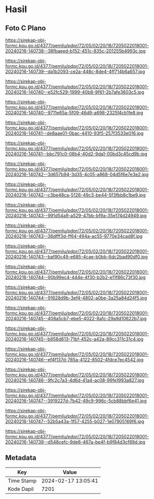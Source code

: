 # Hasil

## Foto C Plano

https://sirekap-obj-formc.kpu.go.id/4377/pemilu/pdpr/72/05/02/20/18/7205022018001-20240216-140738--38fbaeed-b152-451c-835c-201255b4993c.jpg

https://sirekap-obj-formc.kpu.go.id/4377/pemilu/pdpr/72/05/02/20/18/7205022018001-20240216-140739--da1b2093-ce2a-448c-8de4-4ff714b6a657.jpg

https://sirekap-obj-formc.kpu.go.id/4377/pemilu/pdpr/72/05/02/20/18/7205022018001-20240216-140740--e52fc529-1999-40b8-9f61-2b7afe3603c5.jpg

https://sirekap-obj-formc.kpu.go.id/4377/pemilu/pdpr/72/05/02/20/18/7205022018001-20240216-140740--9711e65a-5f09-46d9-a698-2325f4cb1fe8.jpg

https://sirekap-obj-formc.kpu.go.id/4377/pemilu/pdpr/72/05/02/20/18/7205022018001-20240216-140741--de8aae01-0bac-4410-93f5-257f3533e016.jpg

https://sirekap-obj-formc.kpu.go.id/4377/pemilu/pdpr/72/05/02/20/18/7205022018001-20240216-140741--bbc791c0-08b4-40d2-9da1-00bd3c45cd9b.jpg

https://sirekap-obj-formc.kpu.go.id/4377/pemilu/pdpr/72/05/02/20/18/7205022018001-20240216-140742--3d657b94-3d35-4c05-a868-04d5f6e7e3e2.jpg

https://sirekap-obj-formc.kpu.go.id/4377/pemilu/pdpr/72/05/02/20/18/7205022018001-20240216-140742--c3be48ca-5126-49c3-be44-5f3fbb8c1be9.jpg

https://sirekap-obj-formc.kpu.go.id/4377/pemilu/pdpr/72/05/02/20/18/7205022018001-20240216-140743--991d54a9-a529-47bb-bf9a-35e174d24949.jpg

https://sirekap-obj-formc.kpu.go.id/4377/pemilu/pdpr/72/05/02/20/18/7205022018001-20240216-140743--36dfff3d-ff64-494a-ac55-9770e34cad8f.jpg

https://sirekap-obj-formc.kpu.go.id/4377/pemilu/pdpr/72/05/02/20/18/7205022018001-20240216-140743--baf90c49-e685-4cae-b0bb-6dc2bad90df0.jpg

https://sirekap-obj-formc.kpu.go.id/4377/pemilu/pdpr/72/05/02/20/18/7205022018001-20240216-140744--90b99ec4-444e-4f30-b2b2-e11f86c73f30.jpg

https://sirekap-obj-formc.kpu.go.id/4377/pemilu/pdpr/72/05/02/20/18/7205022018001-20240216-140744--91628d9b-3ef4-4802-a0be-3a25a84d24f5.jpg

https://sirekap-obj-formc.kpu.go.id/4377/pemilu/pdpr/72/05/02/20/18/7205022018001-20240216-140745--408a5cb7-ebe5-4022-8a1c-29a9d10622b7.jpg

https://sirekap-obj-formc.kpu.go.id/4377/pemilu/pdpr/72/05/02/20/18/7205022018001-20240216-140745--b658d613-71bf-452c-a42a-89cc311c31c4.jpg

https://sirekap-obj-formc.kpu.go.id/4377/pemilu/pdpr/72/05/02/20/18/7205022018001-20240216-140746--ef4f137d-785a-4122-8502-4fdce7ec4542.jpg

https://sirekap-obj-formc.kpu.go.id/4377/pemilu/pdpr/72/05/02/20/18/7205022018001-20240216-140746--9fc2c7a3-4d6d-41a4-ac08-99fe1993a827.jpg

https://sirekap-obj-formc.kpu.go.id/4377/pemilu/pdpr/72/05/02/20/18/7205022018001-20240216-140747--3919227d-7b42-49c9-996c-5cb88bbf6e41.jpg

https://sirekap-obj-formc.kpu.go.id/4377/pemilu/pdpr/72/05/02/20/18/7205022018001-20240216-140747--52b5a43a-1f57-4255-b027-1e07905169f6.jpg

https://sirekap-obj-formc.kpu.go.id/4377/pemilu/pdpr/72/05/02/20/18/7205022018001-20240216-140739--d548cefc-9de6-467a-be4f-b9f84d3cf89d.jpg


## Metadata

| Key        | Value               |
| ---------- | ------------------- |
| Time Stamp | 2024-02-17 13:05:41 |
| Kode Dapil | 7201                |




